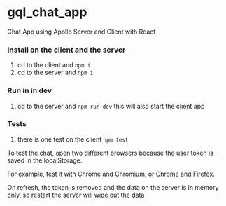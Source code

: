 # gql_chat_app
Chat App using Apollo Server and Client with React

### Install on the client and the server

1. cd to the client and ```npm i```
2. cd to the server and ```npm i```

### Run in in dev

1. cd to the server and ```npm run dev``` this will also start the client app

### Tests

1. there is one test on the client
``` npm test ```

To test the chat,  open two different browsers because the user token is saved in the localStorage. 

For example, test it with Chrome and Chromium, or Chrome and Firefox.

On refresh, the token is removed and the data on the server is in memory only, so restart the server will wipe out the data
